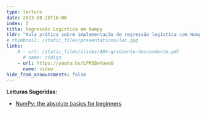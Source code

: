 ```yaml
---
type: lecture
date: 2023-08-28T16:00
index: 5
title: Regressão Logística em Numpy
tldr: "Aula prática sobre implementação de regressão logística com Numpy."
# thumbnail: /static_files/presentations/lec.jpg
links: 
    # - url: /static_files/slides/A04-gradiente-descendente.pdf
      # name: código
    - url: https://youtu.be/LPRSBwYaeeU
      name: vídeo
hide_from_announcments: false
---
```

**Leituras Sugeridas:**
- [NumPy: the absolute basics for beginners](https://numpy.org/doc/stable/user/absolute_beginners.html)
